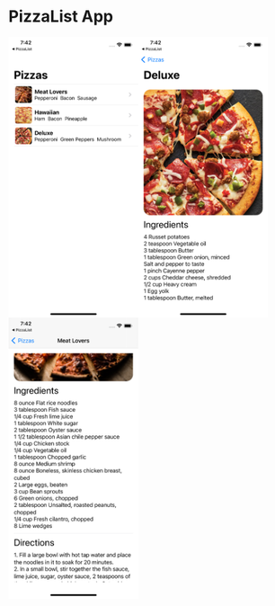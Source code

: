 # PizzaList App

<a href="url"><img src="https://github.com/ashwindasr/iOS/blob/main/PizzaList/screenshot1.png" align="left" height="500" width="231" ></a>
<a href="url"><img src="https://github.com/ashwindasr/iOS/blob/main/PizzaList/screenshot2.png" align="left" height="500" width="231" ></a>
<a href="url"><img src="https://github.com/ashwindasr/iOS/blob/main/PizzaList/screenshot3.png" align="left" height="500" width="231" ></a>
